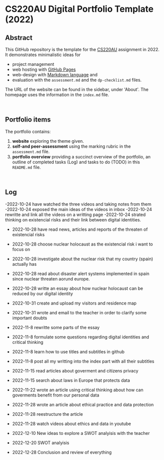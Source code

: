 # CS220AU Digital Portfolio Template (2022)
## Abstract
This GitHub repository is the template for the [CS220AU](https://github.com/khofstadter/CS220AU) assignment in 2022. It demonstrates minimalistic ideas for 

- project management
- web hosting with [GitHub Pages](https://pages.github.com/) 
- web-design with [Markdown language](https://guides.github.com/features/mastering-markdown/) and
- evaluation with the `assessment.md` and the `dp-checklist.md` files. 

The URL of the website can be found in the sidebar, under 'About'. The homepage uses the information in the `index.md` file.

<br>

## Portfolio items
The portfolio contains:

1. **website** exploring the theme given.
2. **self-and peer-assessment** using the marking rubric in the `assessment.md` file.
3. **portfolio overview** providing a succinct overview of the portfolio, an outline of completed tasks (Log) and tasks to do (TODO) in this `README.md` file.



<br>

## Log
-2022-10-24 have watched the three videos and taking notes from them 
-2022-10-24 exposed the main ideas of the videos in inbox 
-2022-10-24 rewritte and link all the videos on a writting page 
-2022-10-24 strated thinking on existencial risks and their link between digital identities. 
<br>

- 2022-10-28 have read news, articles and reports of the threaten of existencial risks 
- 2022-10-28 choose nuclear holocaust as the existencial risk i want to focus on 
- 2022-10-28 investigate about the nuclear risk that my country (spain) actually has 
- 2022-10-28 read about disaster alert systems implemented in spain since nuclear threaten aorund europe. 
- 2022-10-28 writte an essay about how nuclear holocaust can be reduced by our digital identity 

- 2022-10-31 create and upload my visitors and residence map 
- 2022-10-31 wrote and email to the teacher in order to clarify some important doubts 

- 2022-11-8 rewritte some parts of the essay 
- 2022-11-8 formulate some questions regarding digital identities and critical thinking 
- 2022-11-8 learn how to use titles and subtitles in github 
- 2022-11-8 post all my writting into the index part with all their subtitles 

- 2022-11-15 read articles about goverment and citizens privacy 
- 2022-11-15 search about laws in Europe that protects data 

- 2022-11-22 wrote an article using critical thinking about how can goverments benefit from our personal data 

- 2022-11-28 wrote an article about ethical practice and data protection
- 2022-11-28 reestructure the article 
- 2022-11-28 watch videos about ethics and data in youtube

- 2022-12-10 New ideas to explore a SWOT analyisis with the teacher

- 2022-12-20 SWOT analyisis 

- 2022-12-28 Conclusion and review of everything 


